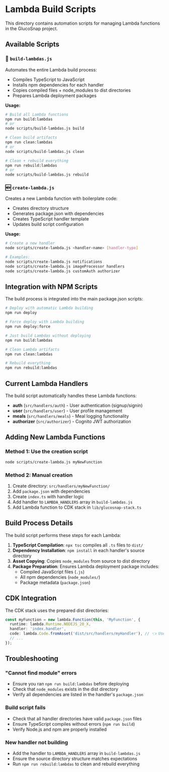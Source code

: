 # Lambda Build Scripts

This directory contains automation scripts for managing Lambda functions in the GlucoSnap project.

## Available Scripts

### 🔧 `build-lambdas.js`

Automates the entire Lambda build process:
- Compiles TypeScript to JavaScript
- Installs npm dependencies for each handler
- Copies compiled files + node_modules to dist directories
- Prepares Lambda deployment packages

**Usage:**
```bash
# Build all Lambda functions
npm run build:lambdas
# or
node scripts/build-lambdas.js build

# Clean build artifacts
npm run clean:lambdas
# or  
node scripts/build-lambdas.js clean

# Clean + rebuild everything
npm run rebuild:lambdas
# or
node scripts/build-lambdas.js rebuild
```

### 🆕 `create-lambda.js`

Creates a new Lambda function with boilerplate code:
- Creates directory structure
- Generates package.json with dependencies
- Creates TypeScript handler template
- Updates build script configuration

**Usage:**
```bash
# Create a new handler
node scripts/create-lambda.js <handler-name> [handler-type]

# Examples:
node scripts/create-lambda.js notifications
node scripts/create-lambda.js imageProcessor handlers
node scripts/create-lambda.js customAuth authorizer
```

## Integration with NPM Scripts

The build process is integrated into the main package.json scripts:

```bash
# Deploy with automatic Lambda building
npm run deploy

# Force deploy with Lambda building  
npm run deploy:force

# Just build Lambdas without deploying
npm run build:lambdas

# Clean Lambda artifacts
npm run clean:lambdas

# Rebuild everything
npm run rebuild:lambdas
```

## Current Lambda Handlers

The build script automatically handles these Lambda functions:

- **auth** (`src/handlers/auth`) - User authentication (signup/signin)
- **user** (`src/handlers/user`) - User profile management  
- **meals** (`src/handlers/meals`) - Meal logging functionality
- **authorizer** (`src/authorizer`) - Cognito JWT authorization

## Adding New Lambda Functions

### Method 1: Use the creation script
```bash
node scripts/create-lambda.js myNewFunction
```

### Method 2: Manual creation
1. Create directory: `src/handlers/myNewFunction/`
2. Add `package.json` with dependencies
3. Create `index.ts` with handler logic
4. Add handler to `LAMBDA_HANDLERS` array in `build-lambdas.js`
5. Add Lambda function to CDK stack in `lib/glucosnap-stack.ts`

## Build Process Details

The build script performs these steps for each Lambda:

1. **TypeScript Compilation**: `npx tsc` compiles all `.ts` files to `dist/`
2. **Dependency Installation**: `npm install` in each handler's source directory
3. **Asset Copying**: Copies `node_modules` from source to dist directory
4. **Package Preparation**: Ensures Lambda deployment package includes:
   - Compiled JavaScript files (`.js`)
   - All npm dependencies (`node_modules/`)
   - Package metadata (`package.json`)

## CDK Integration

The CDK stack uses the prepared dist directories:

```typescript
const myFunction = new lambda.Function(this, 'MyFunction', {
  runtime: lambda.Runtime.NODEJS_20_X,
  handler: 'index.handler',
  code: lambda.Code.fromAsset('dist/src/handlers/myHandler'), // 👈 Uses dist/
  // ...
});
```

## Troubleshooting

### "Cannot find module" errors
- Ensure you ran `npm run build:lambdas` before deploying
- Check that `node_modules` exists in the dist directory
- Verify all dependencies are listed in the handler's `package.json`

### Build script fails
- Check that all handler directories have valid `package.json` files
- Ensure TypeScript compiles without errors (`npm run build`)
- Verify Node.js and npm are properly installed

### New handler not building
- Add the handler to `LAMBDA_HANDLERS` array in `build-lambdas.js`
- Ensure the source directory structure matches expectations
- Run `npm run rebuild:lambdas` to clean and rebuild everything







